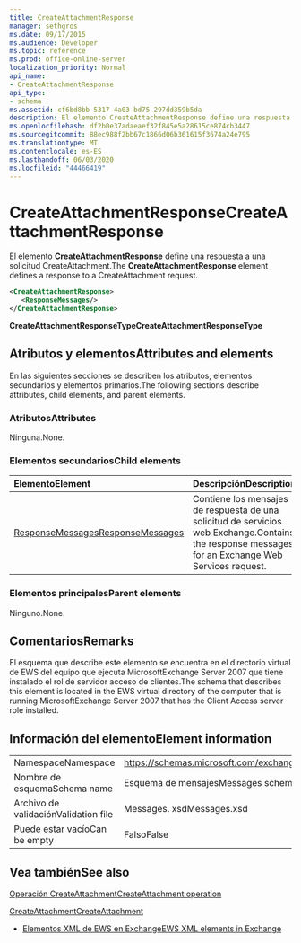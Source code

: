 ```yaml
---
title: CreateAttachmentResponse
manager: sethgros
ms.date: 09/17/2015
ms.audience: Developer
ms.topic: reference
ms.prod: office-online-server
localization_priority: Normal
api_name:
- CreateAttachmentResponse
api_type:
- schema
ms.assetid: cf6bd8bb-5317-4a03-bd75-297dd359b5da
description: El elemento CreateAttachmentResponse define una respuesta a una solicitud CreateAttachment.
ms.openlocfilehash: df2b0e37adaeaef32f845e5a28615ce874cb3447
ms.sourcegitcommit: 88ec988f2bb67c1866d06b361615f3674a24e795
ms.translationtype: MT
ms.contentlocale: es-ES
ms.lasthandoff: 06/03/2020
ms.locfileid: "44466419"
---
```

# <a name="createattachmentresponse"></a><span data-ttu-id="3ebb3-103">CreateAttachmentResponse</span><span class="sxs-lookup"><span data-stu-id="3ebb3-103">CreateAttachmentResponse</span></span>

<span data-ttu-id="3ebb3-104">El elemento **CreateAttachmentResponse** define una respuesta a una solicitud CreateAttachment.</span><span class="sxs-lookup"><span data-stu-id="3ebb3-104">The **CreateAttachmentResponse** element defines a response to a CreateAttachment request.</span></span> 
  
```xml
<CreateAttachmentResponse>
   <ResponseMessages/>
</CreateAttachmentResponse>
```

 <span data-ttu-id="3ebb3-105">**CreateAttachmentResponseType**</span><span class="sxs-lookup"><span data-stu-id="3ebb3-105">**CreateAttachmentResponseType**</span></span>
## <a name="attributes-and-elements"></a><span data-ttu-id="3ebb3-106">Atributos y elementos</span><span class="sxs-lookup"><span data-stu-id="3ebb3-106">Attributes and elements</span></span>

<span data-ttu-id="3ebb3-107">En las siguientes secciones se describen los atributos, elementos secundarios y elementos primarios.</span><span class="sxs-lookup"><span data-stu-id="3ebb3-107">The following sections describe attributes, child elements, and parent elements.</span></span>
  
### <a name="attributes"></a><span data-ttu-id="3ebb3-108">Atributos</span><span class="sxs-lookup"><span data-stu-id="3ebb3-108">Attributes</span></span>

<span data-ttu-id="3ebb3-109">Ninguna.</span><span class="sxs-lookup"><span data-stu-id="3ebb3-109">None.</span></span>
  
### <a name="child-elements"></a><span data-ttu-id="3ebb3-110">Elementos secundarios</span><span class="sxs-lookup"><span data-stu-id="3ebb3-110">Child elements</span></span>

|<span data-ttu-id="3ebb3-111">**Elemento**</span><span class="sxs-lookup"><span data-stu-id="3ebb3-111">**Element**</span></span>|<span data-ttu-id="3ebb3-112">**Descripción**</span><span class="sxs-lookup"><span data-stu-id="3ebb3-112">**Description**</span></span>|
|:-----|:-----|
|[<span data-ttu-id="3ebb3-113">ResponseMessages</span><span class="sxs-lookup"><span data-stu-id="3ebb3-113">ResponseMessages</span></span>](responsemessages.md) <br/> |<span data-ttu-id="3ebb3-114">Contiene los mensajes de respuesta de una solicitud de servicios web Exchange.</span><span class="sxs-lookup"><span data-stu-id="3ebb3-114">Contains the response messages for an Exchange Web Services request.</span></span>  <br/> |
   
### <a name="parent-elements"></a><span data-ttu-id="3ebb3-115">Elementos principales</span><span class="sxs-lookup"><span data-stu-id="3ebb3-115">Parent elements</span></span>

<span data-ttu-id="3ebb3-116">Ninguno.</span><span class="sxs-lookup"><span data-stu-id="3ebb3-116">None.</span></span>
  
## <a name="remarks"></a><span data-ttu-id="3ebb3-117">Comentarios</span><span class="sxs-lookup"><span data-stu-id="3ebb3-117">Remarks</span></span>

<span data-ttu-id="3ebb3-118">El esquema que describe este elemento se encuentra en el directorio virtual de EWS del equipo que ejecuta MicrosoftExchange Server 2007 que tiene instalado el rol de servidor acceso de clientes.</span><span class="sxs-lookup"><span data-stu-id="3ebb3-118">The schema that describes this element is located in the EWS virtual directory of the computer that is running MicrosoftExchange Server 2007 that has the Client Access server role installed.</span></span>
  
## <a name="element-information"></a><span data-ttu-id="3ebb3-119">Información del elemento</span><span class="sxs-lookup"><span data-stu-id="3ebb3-119">Element information</span></span>

|||
|:-----|:-----|
|<span data-ttu-id="3ebb3-120">Namespace</span><span class="sxs-lookup"><span data-stu-id="3ebb3-120">Namespace</span></span>  <br/> |https://schemas.microsoft.com/exchange/services/2006/messages  <br/> |
|<span data-ttu-id="3ebb3-121">Nombre de esquema</span><span class="sxs-lookup"><span data-stu-id="3ebb3-121">Schema name</span></span>  <br/> |<span data-ttu-id="3ebb3-122">Esquema de mensajes</span><span class="sxs-lookup"><span data-stu-id="3ebb3-122">Messages schema</span></span>  <br/> |
|<span data-ttu-id="3ebb3-123">Archivo de validación</span><span class="sxs-lookup"><span data-stu-id="3ebb3-123">Validation file</span></span>  <br/> |<span data-ttu-id="3ebb3-124">Messages. xsd</span><span class="sxs-lookup"><span data-stu-id="3ebb3-124">Messages.xsd</span></span>  <br/> |
|<span data-ttu-id="3ebb3-125">Puede estar vacío</span><span class="sxs-lookup"><span data-stu-id="3ebb3-125">Can be empty</span></span>  <br/> |<span data-ttu-id="3ebb3-126">Falso</span><span class="sxs-lookup"><span data-stu-id="3ebb3-126">False</span></span>  <br/> |
   
## <a name="see-also"></a><span data-ttu-id="3ebb3-127">Vea también</span><span class="sxs-lookup"><span data-stu-id="3ebb3-127">See also</span></span>



[<span data-ttu-id="3ebb3-128">Operación CreateAttachment</span><span class="sxs-lookup"><span data-stu-id="3ebb3-128">CreateAttachment operation</span></span>](createattachment-operation.md)
  
[<span data-ttu-id="3ebb3-129">CreateAttachment</span><span class="sxs-lookup"><span data-stu-id="3ebb3-129">CreateAttachment</span></span>](createattachment.md)


- [<span data-ttu-id="3ebb3-130">Elementos XML de EWS en Exchange</span><span class="sxs-lookup"><span data-stu-id="3ebb3-130">EWS XML elements in Exchange</span></span>](ews-xml-elements-in-exchange.md)

